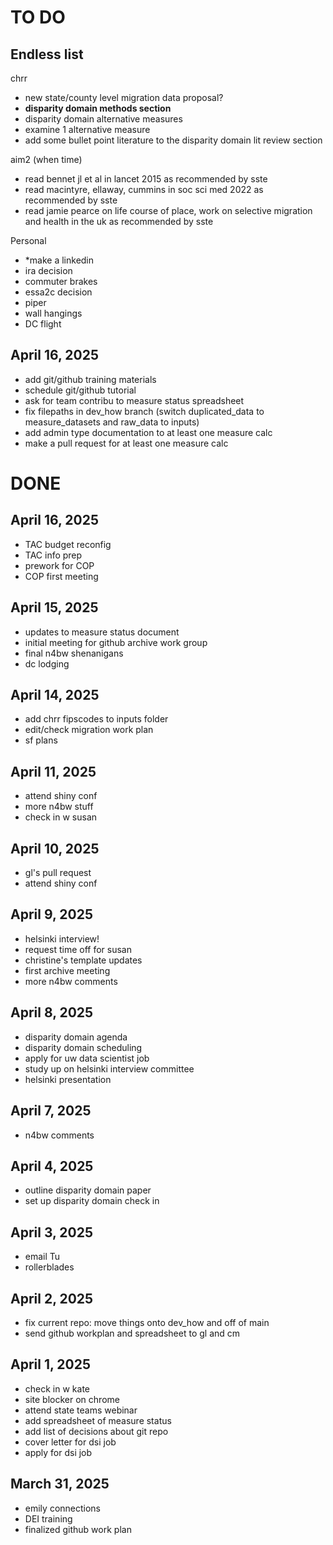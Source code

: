 # TO DO 

## Endless list 

chrr 
- new state/county level migration data proposal?
- **disparity domain methods section**
- disparity domain alternative measures
- examine 1 alternative measure 
- add some bullet point literature to the disparity domain lit review section

aim2 (when time)
- read bennet jl et al in lancet 2015 as recommended by sste
- read macintyre, ellaway, cummins in soc sci med 2022 as recommended by sste
- read jamie pearce on life course of place, work on selective migration and health in the uk as recommended by sste

Personal 
- *make a linkedin
- ira decision
- commuter brakes
- essa2c decision
- piper
- wall hangings
- DC flight 

## April 16, 2025 
- add git/github training materials
- schedule git/github tutorial
- ask for team contribu to measure status spreadsheet 
- fix filepaths in dev_how branch (switch duplicated_data to measure_datasets and raw_data to inputs)
- add admin type documentation to at least one measure calc
- make a pull request for at least one measure calc


# DONE
## April 16, 2025 
- TAC budget reconfig
- TAC info prep
- prework for COP
- COP first meeting 

## April 15, 2025
- updates to measure status document
- initial meeting for github archive work group
- final n4bw shenanigans
- dc lodging
  
## April 14, 2025 
- add chrr fipscodes to inputs folder
- edit/check migration work plan
- sf plans


## April 11, 2025
- attend shiny conf
- more n4bw stuff
- check in w susan
  
## April 10, 2025 
- gl's pull request
- attend shiny conf 

## April 9, 2025
- helsinki interview!
- request time off for susan
- christine's template updates
- first archive meeting
- more n4bw comments 

## April 8, 2025
- disparity domain agenda
- disparity domain scheduling
- apply for uw data scientist job 
- study up on helsinki interview committee
- helsinki presentation


## April 7, 2025 
- n4bw comments 

## April 4, 2025
- outline disparity domain paper
- set up disparity domain check in
  
## April 3, 2025
- email Tu
- rollerblades 

## April 2, 2025
- fix current repo: move things onto dev_how and off of main  
- send github workplan and spreadsheet to gl and cm

## April 1, 2025 
- check in w kate
- site blocker on chrome
- attend state teams webinar 
- add spreadsheet of measure status
- add list of decisions about git repo
- cover letter for dsi job 
- apply for dsi job 

## March 31, 2025 
- emily connections
- DEI training 
- finalized github work plan 
